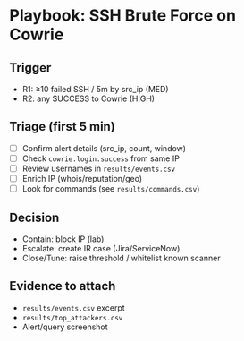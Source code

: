 # Playbook: SSH Brute Force on Cowrie

## Trigger
- R1: ≥10 failed SSH / 5m by src_ip (MED)
- R2: any SUCCESS to Cowrie (HIGH)

## Triage (first 5 min)
- [ ] Confirm alert details (src_ip, count, window)
- [ ] Check `cowrie.login.success` from same IP
- [ ] Review usernames in `results/events.csv`
- [ ] Enrich IP (whois/reputation/geo)
- [ ] Look for commands (see `results/commands.csv`)

## Decision
- Contain: block IP (lab)
- Escalate: create IR case (Jira/ServiceNow)
- Close/Tune: raise threshold / whitelist known scanner

## Evidence to attach
- `results/events.csv` excerpt
- `results/top_attackers.csv`
- Alert/query screenshot
